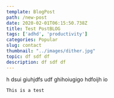 ```yaml
---
template: BlogPost
path: /new-post
date: 2020-02-01T06:15:50.738Z
title: Test PostBLOG
tags: ['adhd', 'productivity']
categories: Popular
slug: contact
thumbnail: "../images/dither.jpg"
topic: df sdf df
description: df sdf df
---
```

h dsui giuhjdfs udf ghihoiugigo hdfoijh io

```
This is a test
```
